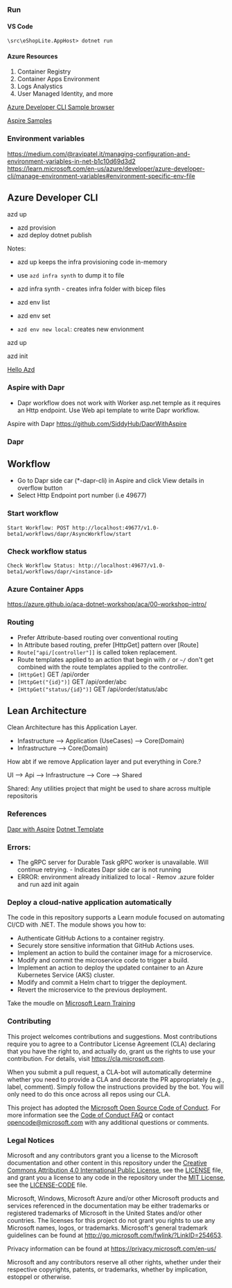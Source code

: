 ### Run
#### VS Code
    \src\eShopLite.AppHost> dotnet run

#### Azure Resources
1. Container Registry
2. Container Apps Environment
3. Logs Analystics
4. User Managed Identity, and more

[Azure Developer CLI Sample browser](https://azure.github.io/awesome-azd/)

[Aspire Samples](https://learn.microsoft.com/en-us/samples/browse/?expanded=dotnet&terms=aspire)

### Environment variables
https://medium.com/@ravipatel.it/managing-configuration-and-environment-variables-in-net-b1c10d69d3d2
https://learn.microsoft.com/en-us/azure/developer/azure-developer-cli/manage-environment-variables#environment-specific-env-file

## Azure Developer CLI

azd up
* azd provision
* azd deploy
	dotnet publish
	
Notes:

* azd up keeps the infra provisioning code in-memory
* use ```azd infra synth``` to dump it to file
* azd infra synth - creates infra folder with bicep files
	
* azd env list
* azd env set
* ```azd env new local```: creates new envionment

azd up

azd init


[Hello Azd](https://github.com/Azure-Samples/hello-azd)


### Aspire with Dapr
* Dapr workflow does not work with Worker asp.net temple as it requires an Http endpoint. Use Web api template to write Dapr workflow.

Aspire with Dapr
https://github.com/SiddyHub/DaprWithAspire

### Dapr

## Workflow
* Go to Dapr side car (*-dapr-cli) in Aspire and click View details in overflow button
* Select Http Endpoint port number (i.e 49677)
### Start workflow
    Start Workflow: POST http://localhost:49677/v1.0-beta1/workflows/dapr/AsyncWorkflow/start

     

### Check workflow status
    Check Workflow Status: http://localhost:49677/v1.0-beta1/workflows/dapr/<instance-id>

### Azure Container Apps
https://azure.github.io/aca-dotnet-workshop/aca/00-workshop-intro/

### Routing
* Prefer Attribute-based routing over conventional routing
* In Attribute based routing, prefer [HttpGet] pattern over [Route]
* ```Route["api/[controller"]]``` is called token replacement.
* Route templates applied to an action that begin with ```/``` or ```~/``` don't get combined with the route templates applied to the controller.
* ```[HttpGet]``` GET /api/order
* ```[HttpGet("{id}")]``` GET /api/order/abc
* ```[HttpGet("status/{id}")]``` GET /api/order/status/abc

## Lean Architecture

Clean Architecture has this Application Layer.
- Infastructure --> Application (UseCases) --> Core(Domain)
- Infrastructure --> Core(Domain)

How abt if we remove Application layer and put everything in Core.?

UI --> Api --> Infrastructure --> Core --> Shared

Shared: Any utilities project that might be used to share across multiple repositoris

###

### References
[Dapr with Aspire](https://github.com/SiddyHub/DaprWithAspire)
[Dotnet Template](https://github.com/varianter/dotnet-template/tree/main)

### Errors:
* The gRPC server for Durable Task gRPC worker is unavailable. Will continue retrying. - Indicates Dapr side car is not running
* ERROR: environment already initialized to local - Remov .azure folder and run azd init again



### Deploy a cloud-native application automatically

The code in this repository supports a Learn module focused on automating CI/CD with .NET. The module shows you how to:

- Authenticate GitHub Actions to a container registry.
- Securely store sensitive information that GitHub Actions uses.
- Implement an action to build the container image for a microservice.
- Modify and commit the microservice code to trigger a build.
- Implement an action to deploy the updated container to an Azure Kubernetes Service (AKS) cluster.
- Modify and commit a Helm chart to trigger the deployment.
- Revert the microservice to the previous deployment.

Take the moudle on [Microsoft Learn Training](https://learn.microsoft.com/training/modules/microservices-devops-aspnet-core/)

### Contributing

This project welcomes contributions and suggestions.  Most contributions require you to agree to a
Contributor License Agreement (CLA) declaring that you have the right to, and actually do, grant us
the rights to use your contribution. For details, visit https://cla.microsoft.com.

When you submit a pull request, a CLA-bot will automatically determine whether you need to provide
a CLA and decorate the PR appropriately (e.g., label, comment). Simply follow the instructions
provided by the bot. You will only need to do this once across all repos using our CLA.

This project has adopted the [Microsoft Open Source Code of Conduct](https://opensource.microsoft.com/codeofconduct/).
For more information see the [Code of Conduct FAQ](https://opensource.microsoft.com/codeofconduct/faq/) or
contact [opencode@microsoft.com](mailto:opencode@microsoft.com) with any additional questions or comments.

### Legal Notices

Microsoft and any contributors grant you a license to the Microsoft documentation and other content
in this repository under the [Creative Commons Attribution 4.0 International Public License](https://creativecommons.org/licenses/by/4.0/legalcode),
see the [LICENSE](LICENSE) file, and grant you a license to any code in the repository under the [MIT License](https://opensource.org/licenses/MIT), see the
[LICENSE-CODE](LICENSE-CODE) file.

Microsoft, Windows, Microsoft Azure and/or other Microsoft products and services referenced in the documentation
may be either trademarks or registered trademarks of Microsoft in the United States and/or other countries.
The licenses for this project do not grant you rights to use any Microsoft names, logos, or trademarks.
Microsoft's general trademark guidelines can be found at http://go.microsoft.com/fwlink/?LinkID=254653.

Privacy information can be found at https://privacy.microsoft.com/en-us/

Microsoft and any contributors reserve all other rights, whether under their respective copyrights, patents,
or trademarks, whether by implication, estoppel or otherwise.